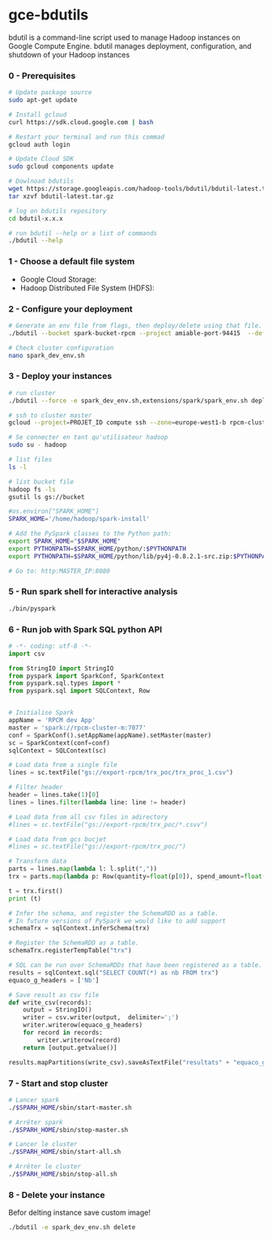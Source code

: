 # gce-bdutils
bdutil is a command-line script used to manage Hadoop instances on Google Compute Engine. bdutil manages deployment, configuration, and shutdown of your Hadoop instances

### 0 - Prerequisites 
```sh
# Update package source
sudo apt-get update

# Install gcloud
curl https://sdk.cloud.google.com | bash

# Restart your terminal and run this commad
gcloud auth login

# Update Cloud SDK 
sudo gcloud components update

# Dowlnoad bdutils
wget https://storage.googleapis.com/hadoop-tools/bdutil/bdutil-latest.tar.gz
tar xzvf bdutil-latest.tar.gz

# log on bdutils repository
cd bdutil-x.x.x

# run bdutil --help or a list of commands
./bdutil --help
```

### 1 - Choose a default file system
- Google Cloud Storage:
- Hadoop Distributed File System (HDFS):

### 2 - Configure your deployment
```sh
# Generate an env file from flags, then deploy/delete using that file.
./bdutil --bucket spark-bucket-rpcm --project amiable-port-94415  --default_fs gs --machine_type n1-standard-1 --force --zone europe-west1-b --num_workers 1 --prefix rpcm-cluster --verbose generate_config spark_dev_env.sh

# Check cluster configuration
nano spark_dev_env.sh

```

### 3 - Deploy your instances
```sh
# run cluster
./bdutil --force -e spark_dev_env.sh,extensions/spark/spark_env.sh deploy

# ssh to cluster master
gcloud --project=PROJET_ID compute ssh --zone=europe-west1-b rpcm-cluster-m

# Se connecter en tant qu'utilisateur hadoop
sudo su - hadoop

# list files
ls -l

# list bucket file
hadoop fs -ls
gsutil ls gs://bucket

#os.environ["SPARK_HOME"]
SPARK_HOME='/home/hadoop/spark-install'

# Add the PySpark classes to the Python path:
export SPARK_HOME="$SPARK_HOME"
export PYTHONPATH=$SPARK_HOME/python/:$PYTHONPATH
export PYTHONPATH=$SPARK_HOME/python/lib/py4j-0.8.2.1-src.zip:$PYTHONPATH

# Go to: http:MASTER_IP:8080
```

### 5 - Run spark shell for interactive analysis
```sh
./bin/pyspark
```

### 6 - Run job with Spark SQL python API
```python
# -*- coding: utf-8 -*-
import csv

from StringIO import StringIO
from pyspark import SparkConf, SparkContext
from pyspark.sql.types import *
from pyspark.sql import SQLContext, Row


# Initialise Spark
appName = 'RPCM dev App'
master = 'spark://rpcm-cluster-m:7077'
conf = SparkConf().setAppName(appName).setMaster(master)
sc = SparkContext(conf=conf)
sqlContext = SQLContext(sc)

# Load data from a single file 
lines = sc.textFile("gs://export-rpcm/trx_poc/trx_proc_1.csv")

# Filter header
header = lines.take(1)[0]
lines = lines.filter(lambda line: line != header)

# Load data from all csv files in adirectory 
#lines = sc.textFile("gs://export-rpcm/trx_poc/*.csvv")

# Load data from gcs bucjet
#lines = sc.textFile("gs://export-rpcm/trx_poc/")

# Transform data
parts = lines.map(lambda l: l.split(","))
trx = parts.map(lambda p: Row(quantity=float(p[0]), spend_amount=float(p[1]), period=p[2], hhk_code=p[3], trx_key_code=p[4], sub_code=p[5]))

t = trx.first()
print (t)

# Infer the schema, and register the SchemaRDD as a table.
# In future versions of PySpark we would like to add support
schemaTrx = sqlContext.inferSchema(trx)

# Register the SchemaRDD as a table.
schemaTrx.registerTempTable("trx")

# SQL can be run over SchemaRDDs that have been registered as a table.
results = sqlContext.sql("SELECT COUNT(*) as nb FROM trx")
equaco_g_headers = ['Nb']

# Save result as csv file
def write_csv(records):
    output = StringIO()
    writer = csv.writer(output,  delimiter=';')
    writer.writerow(equaco_g_headers)
    for record in records:
        writer.writerow(record)
    return [output.getvalue()]

results.mapPartitions(write_csv).saveAsTextFile("resultats" + "equaco_global")

```

### 7 - Start and stop cluster
```sh
# Lancer spark
./$SPARH_HOME/sbin/start-master.sh 

# Arrêter spark
./$SPARH_HOME/sbin/stop-master.sh 

# Lancer le cluster
./$SPARH_HOME/sbin/start-all.sh 

# Arrêter le cluster
./$SPARH_HOME/sbin/stop-all.sh 
```


### 8 - Delete your instance  
Befor delting instance save custom image!
```sh
./bdutil -e spark_dev_env.sh delete
```
